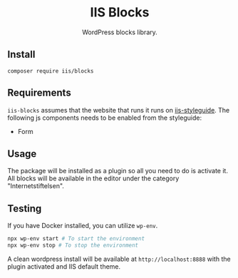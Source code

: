 <h1 align="center">IIS Blocks</h1>
<p align="center">WordPress blocks library.</p>

## Install

```
composer require iis/blocks
```

## Requirements

`iis-blocks` assumes that the website that runs it runs on [iis-styleguide](https://github.com/sewebb/iis-styleguide). The following js components needs to be enabled from the styleguide:

* Form

## Usage

The package will be installed as a plugin so all you need to do is activate it. All blocks will be available in the editor under the category "Internetstiftelsen".

## Testing

If you have Docker installed, you can utilize `wp-env`.

```bash
npx wp-env start # To start the environment
npx wp-env stop # To stop the environment
```

A clean wordpress install will be available at `http://localhost:8888` with the plugin activated and IIS default theme.
